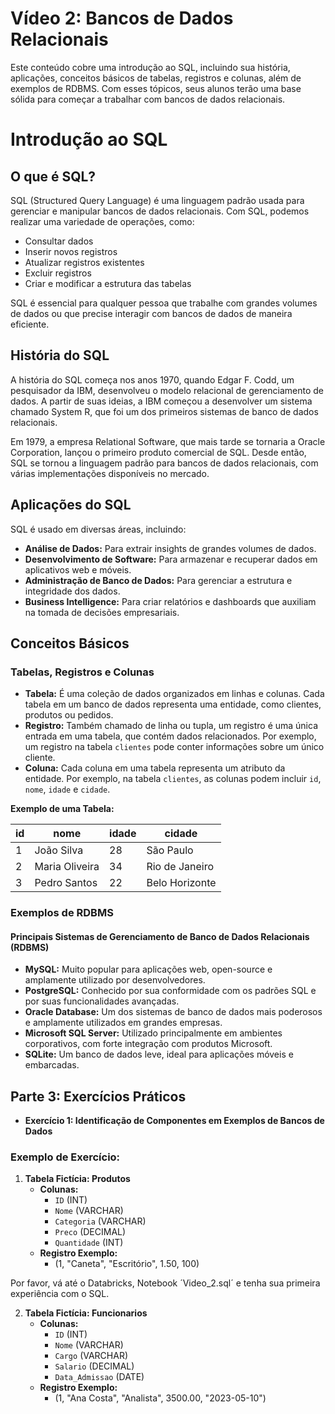 # Vídeo 2: Bancos de Dados Relacionais
Este conteúdo cobre uma introdução ao SQL, incluindo sua história, aplicações, conceitos básicos de tabelas, registros e colunas, além de exemplos de RDBMS. Com esses tópicos, seus alunos terão uma base sólida para começar a trabalhar com bancos de dados relacionais.

# Introdução ao SQL

## O que é SQL?
SQL (Structured Query Language) é uma linguagem padrão usada para gerenciar e manipular bancos de dados relacionais. Com SQL, podemos realizar uma variedade de operações, como:

- Consultar dados
- Inserir novos registros
- Atualizar registros existentes
- Excluir registros
- Criar e modificar a estrutura das tabelas

SQL é essencial para qualquer pessoa que trabalhe com grandes volumes de dados ou que precise interagir com bancos de dados de maneira eficiente.

## História do SQL
A história do SQL começa nos anos 1970, quando Edgar F. Codd, um pesquisador da IBM, desenvolveu o modelo relacional de gerenciamento de dados. A partir de suas ideias, a IBM começou a desenvolver um sistema chamado System R, que foi um dos primeiros sistemas de banco de dados relacionais.

Em 1979, a empresa Relational Software, que mais tarde se tornaria a Oracle Corporation, lançou o primeiro produto comercial de SQL. Desde então, SQL se tornou a linguagem padrão para bancos de dados relacionais, com várias implementações disponíveis no mercado.

## Aplicações do SQL
SQL é usado em diversas áreas, incluindo:

- **Análise de Dados:** Para extrair insights de grandes volumes de dados.
- **Desenvolvimento de Software:** Para armazenar e recuperar dados em aplicativos web e móveis.
- **Administração de Banco de Dados:** Para gerenciar a estrutura e integridade dos dados.
- **Business Intelligence:** Para criar relatórios e dashboards que auxiliam na tomada de decisões empresariais.

## Conceitos Básicos

### Tabelas, Registros e Colunas
- **Tabela:** É uma coleção de dados organizados em linhas e colunas. Cada tabela em um banco de dados representa uma entidade, como clientes, produtos ou pedidos.
- **Registro:** Também chamado de linha ou tupla, um registro é uma única entrada em uma tabela, que contém dados relacionados. Por exemplo, um registro na tabela `clientes` pode conter informações sobre um único cliente.
- **Coluna:** Cada coluna em uma tabela representa um atributo da entidade. Por exemplo, na tabela `clientes`, as colunas podem incluir `id`, `nome`, `idade` e `cidade`.

**Exemplo de uma Tabela:**

| id | nome          | idade | cidade         |
|----|---------------|-------|----------------|
| 1  | João Silva    | 28    | São Paulo      |
| 2  | Maria Oliveira| 34    | Rio de Janeiro |
| 3  | Pedro Santos  | 22    | Belo Horizonte |

### Exemplos de RDBMS

#### Principais Sistemas de Gerenciamento de Banco de Dados Relacionais (RDBMS)
- **MySQL:** Muito popular para aplicações web, open-source e amplamente utilizado por desenvolvedores.
- **PostgreSQL:** Conhecido por sua conformidade com os padrões SQL e por suas funcionalidades avançadas.
- **Oracle Database:** Um dos sistemas de banco de dados mais poderosos e amplamente utilizados em grandes empresas.
- **Microsoft SQL Server:** Utilizado principalmente em ambientes corporativos, com forte integração com produtos Microsoft.
- **SQLite:** Um banco de dados leve, ideal para aplicações móveis e embarcadas.


## Parte 3: Exercícios Práticos
- **Exercício 1: Identificação de Componentes em Exemplos de Bancos de Dados**

### Exemplo de Exercício:
1. **Tabela Fictícia: Produtos**
   - **Colunas:**
     - `ID` (INT)
     - `Nome` (VARCHAR)
     - `Categoria` (VARCHAR)
     - `Preco` (DECIMAL)
     - `Quantidade` (INT)
   - **Registro Exemplo:**
     - (1, "Caneta", "Escritório", 1.50, 100)
    
  Por favor, vá até o Databricks, Notebook ´Video_2.sql´ e tenha sua primeira experiência com o SQL.

2. **Tabela Fictícia: Funcionarios**
   - **Colunas:**
     - `ID` (INT)
     - `Nome` (VARCHAR)
     - `Cargo` (VARCHAR)
     - `Salario` (DECIMAL)
     - `Data_Admissao` (DATE)
   - **Registro Exemplo:**
     - (1, "Ana Costa", "Analista", 3500.00, "2023-05-10")
